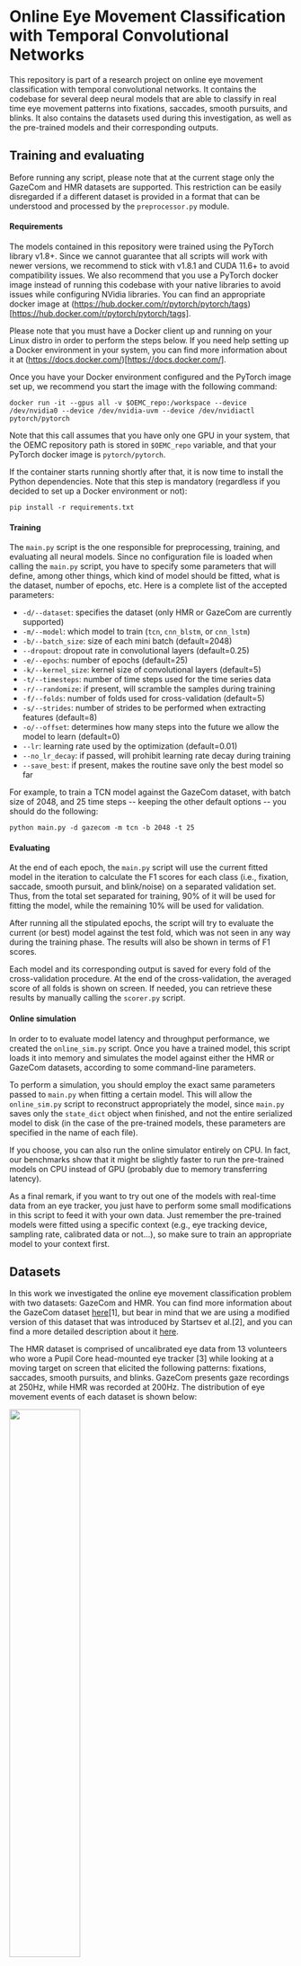 # Online Eye Movement Classification with Temporal Convolutional Networks

This repository is part of a research project on online eye movement classification with 
temporal convolutional networks. It contains the codebase for several deep neural models 
that are able to classify in real time eye movement patterns into fixations, saccades, 
smooth pursuits, and blinks. It also contains the datasets used during this investigation, 
as well as the pre-trained models and their corresponding outputs.


## Training and evaluating

Before running any script, please note that at the current stage only the GazeCom and HMR
datasets are supported. This restriction can be easily disregarded if a
different dataset is provided in a format that can be understood and processed 
by the `preprocessor.py` module. 


#### Requirements

The models contained in this repository were trained using the PyTorch library v1.8+.
Since we cannot guarantee that all scripts will work with newer versions, we 
recommend to stick with v1.8.1 and CUDA 11.6+ to avoid compatibility issues. We also 
recommend that you use a PyTorch docker image instead of running this codebase with 
your native libraries to avoid issues while configuring NVidia libraries.
You can find an appropriate docker image at 
(https://hub.docker.com/r/pytorch/pytorch/tags)[https://hub.docker.com/r/pytorch/pytorch/tags].

Please note that you must have a Docker client up and running on your Linux distro
in order to perform the steps below. If you need help setting up a Docker environment
in your system, you can find more information about it at (https://docs.docker.com/)[https://docs.docker.com/].

Once you have your Docker environment configured and the PyTorch image set up, we recommend you
start the image with the following command:
```
docker run -it --gpus all -v $OEMC_repo:/workspace --device /dev/nvidia0 --device /dev/nvidia-uvm --device /dev/nvidiactl pytorch/pytorch
```

Note that this call assumes that you have only one GPU in your system, that the OEMC repository
path is stored in `$OEMC_repo` variable, and that your PyTorch docker image is `pytorch/pytorch`.

If the container starts running shortly after that, it is now time to install the
Python dependencies. Note that this step is mandatory (regardless if you decided to set up
a Docker environment or not):
```
pip install -r requirements.txt
```


#### Training 

The `main.py` script is the one responsible for preprocessing, training, and evaluating
all neural models. Since no configuration file is loaded when calling the `main.py` script, 
you have to specify some parameters that will define, among other things,
which kind of model should be fitted, what is the dataset, number of epochs, etc.
Here is a complete list of the accepted parameters:

  * `-d/--dataset`: specifies the dataset (only HMR or GazeCom are currently supported)
  * `-m/--model`: which model to train (`tcn`, `cnn_blstm`, or `cnn_lstm`) 
  * `-b/--batch_size`: size of each mini batch (default=2048)
  * `--dropout`: dropout rate in convolutional layers (default=0.25)
  * `-e/--epochs`: number of epochs (default=25)
  * `-k/--kernel_size`: kernel size of convolutional layers (default=5)
  * `-t/--timesteps`: number of time steps used for the time series data
  * `-r/--randomize`: if present, will scramble the samples during training
  * `-f/--folds`: number of folds used for cross-validation (default=5)
  * `-s/--strides`: number of strides to be performed when extracting features (default=8)
  * `-o/--offset`: determines how many steps into the future we allow the model to learn (default=0)
  * `--lr`: learning rate used by the optimization (default=0.01)
  * `--no_lr_decay`: if passed, will prohibit learning rate decay during training
  * `--save_best`: if present, makes the routine save only the best model so far

For example, to train a TCN model against the GazeCom dataset, with batch size of 2048, 
and 25 time steps -- keeping the other default options -- you should do the following:
```
python main.py -d gazecom -m tcn -b 2048 -t 25
```


#### Evaluating

At the end of each epoch, the `main.py` script will use the current fitted model
in the iteration to calculate the F1 scores for each class (i.e., fixation, saccade,
smooth pursuit, and blink/noise) on a separated validation set. Thus, from the total
set separated for training, 90% of it will be used for fitting the model, while the
remaining 10% will be used for validation. 

After running all the stipulated epochs, the script will try to evaluate the
current (or best) model against the test fold, which was not seen in any
way during the training phase. The results will also be shown in terms of F1 scores.

Each model and its corresponding output is saved for every fold of the
cross-validation procedure. At the end of the cross-validation,
the averaged score of all folds is shown on screen. If needed, you can
retrieve these results by manually calling the `scorer.py` script.


#### Online simulation

In order to to evaluate model latency and throughput performance, we created
the `online_sim.py` script. Once you have a trained model, this script loads it
into memory and simulates the model against either the HMR or GazeCom datasets, according
to some command-line parameters.

To perform a simulation, you should employ the exact same parameters passed to
`main.py` when fitting a certain model. This will allow the `online_sim.py`
script to reconstruct appropriately the model, since `main.py` saves only the
`state_dict` object when finished, and not the entire serialized model to disk
(in the case of the pre-trained models, these parameters are specified in the
name of each file).

If you choose, you can also run the online simulator entirely on CPU. In fact,
our benchmarks show that it might be slightly faster to run the pre-trained
models on CPU instead of GPU (probably due to memory transferring latency).

As a final remark, if you want to try out one of the models with real-time
data from an eye tracker, you just have to perform some small modifications in
this script to feed it with your own data. Just remember the pre-trained models
were fitted using a specific context (e.g., eye tracking device, 
sampling rate, calibrated data or not...), so make sure to train an
appropriate model to your context first.


## Datasets

In this work we investigated the online eye movement classification problem with
two datasets: GazeCom and HMR. You can find more information about the GazeCom 
dataset [here](https://scholar.harvard.edu/files/mdorr/files/paper.pdf)[1], but bear 
in mind that we are using a modified version of this dataset that was introduced 
by Startsev et al.[2], and you can find a more detailed description about it 
[here](https://link.springer.com/article/10.3758/s13428-018-1144-2).

The HMR dataset is comprised of uncalibrated eye data from 13 volunteers who wore 
a Pupil Core head-mounted eye tracker [3] while looking at a moving target on 
screen that elicited the following patterns: fixations, saccades, smooth pursuits, 
and blinks. GazeCom presents gaze recordings at 250Hz, while HMR was recorded at 200Hz. 
The distribution of eye movement events of each dataset is shown below:

<img src="avg_pattern_duration.png" width=50% />

The GazeCom data is available at the `data_gazecom` folder. Each subdirectory 
represents a video that was shown to a participant and inside of each subfolder 
there is a list of .csv files (each one corresponding to a single participant). 
In the .csv file, you will find the `x` and `y` gaze coordinates on screen, 
the eye tracker confidence value, and the associated label.

The HMR data is available at the `data_hmr` folder. Each subdirectory represents 
the data from a single participant. Inside each subfolder, you will find two .csv files,
each one corresponding to one of the volunteer's eyes. The columns in the .csv files are 
the same ones that are available in the GazeCom dataset, except that in the case of HMR,
`x` and `y` coordinates indicate the tracked pupil position in the eye camera space
instead of on-screen coordinates.

We also include here a script called `dataset_editor.py` that allows you to
visualize and edit both datasets.


## Results, outputs, and pre-trained models

We performed several experiments with the networks (TCN, CNN-BiLSTM, and CNN-LSTM) while 
conducting this study. The results of these trials are available in the `results` folder 
this repository. Inside it, you will find a detailed classification report for each model
and dataset in the files starting with a **clf_report_** prefix. We also provide
the confusion matrices for either sample and event level, as well as the F1 scores
for the additional experiments. In the case of the deep neural models, the general
ROC-AUC curves are the following:

<img src="results/fig_ROC_AUC_gazecom.png" width=40% /><img src="results/fig_ROC_AUC_hmr.png" width=40% />

For the sake of reproducibility, we also provide the outputs and pre-trained neural models
for all the described experiments in our paper. You can find the full outputs in the
`final_outputs` folder, while the models are available in the `final_models` folder.

To load an already trained model from one of the experiments, you can use the `online_sim.py`
script, as explained before.


### Acknowledgements

This work was funded by the São Paulo Research Foundation, grants 2015/26802-1 and 2016/10148-3. 


### References

* [1] Agtzidis, I., Startsev, M., & Dorr, M. (2016a). In the pursuit of (ground) truth: A hand-labelling tool for eye movements recorded during dynamic scene viewing. In 2016 IEEE second workshop on eye tracking and visualization (ETVIS) (pp. 65–68).
* [2] Startsev, M., Agtzidis, I. and Dorr, M., 2019. 1D CNN with BLSTM for automated classification of fixations, saccades, and smooth pursuits. Behavior Research Methods, 51(2), pp.556-572.
* [3] https://pupil-labs.com/products/core/

### Cite this work

```
@article{elmadjian:2022,
  title={Online eye-movement classification with temporal convolutional networks},
  author={Elmadjian, Carlos and Gonzales, Candy and Costa, Rodrigo Lima da and Morimoto, Carlos H},
  journal={Behavior Research Methods},
  pages={1--19},
  year={2022},
  publisher={Springer}
}
```
